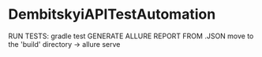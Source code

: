 # DembitskyiAPITestAutomation
RUN TESTS:
gradle test
GENERATE ALLURE REPORT FROM .JSON
move to the 'build' directory -> allure serve
